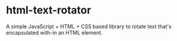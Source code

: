 # html-text-rotator
A simple JavaScript + HTML + CSS based library to rotate text that's encapsulated with-in an HTML element. 

